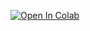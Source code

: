 [![Open In Colab](https://colab.research.google.com/assets/colab-badge.svg)](https://colab.research.google.com/github.com/fbobrow/modsim/blob/main/Atividade%20-%20ODEINT.ipynb)
